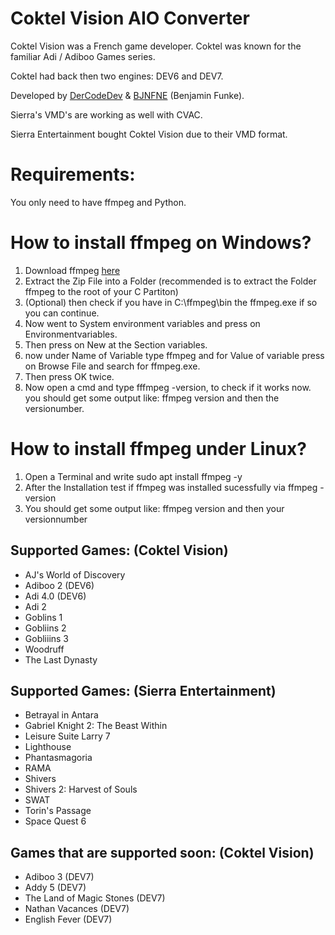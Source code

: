 # Coktel Vision AIO Converter
Coktel Vision was a French game developer. Coktel was known for the familiar Adi / Adiboo Games series.

Coktel had back then two engines: DEV6 and DEV7.

Developed by [DerCodeDev](https://samir24.de/en) & [BJNFNE](https://wiki.scummvm.org/index.php?title=User:BJNFNE) (Benjamin Funke).

Sierra's VMD's are working as well with CVAC.

Sierra Entertainment bought Coktel Vision due to their VMD format.


# Requirements:
You only need to have ffmpeg and Python.
# How to install ffmpeg on Windows?
1. Download ffmpeg [here](https://www.gyan.dev/ffmpeg/builds/)
2. Extract the Zip File into a Folder (recommended is to extract the Folder ffmpeg to the root of your C Partiton)
3. (Optional) then check if you have in C:\ffmpeg\bin the ffmpeg.exe if so you can continue.
4. Now went to System environment variables and press on Environmentvariables.
5. Then press on New at the Section variables.
6. now under Name of Variable type ffmpeg and for Value of variable press on Browse File and search for ffmpeg.exe.
7. Then press OK twice.
8. Now open a cmd and type fffmpeg -version, to check if it works now. you should get some output like: ffmpeg version and then the versionumber.

# How to install ffmpeg under Linux?
1. Open a Terminal and write sudo apt install ffmpeg -y
2. After the Installation test if ffmpeg was installed sucessfully via ffmpeg -version
3. You should get some output like: ffmpeg version and then your versionnumber

## Supported Games: (Coktel Vision)
- AJ's World of Discovery
- Adiboo 2 (DEV6)
- Adi 4.0 (DEV6)
- Adi 2
- Goblins 1
- Gobliins 2
- Gobliiins 3
- Woodruff
- The Last Dynasty

## Supported Games: (Sierra Entertainment)
- Betrayal in Antara
- Gabriel Knight 2: The Beast Within
- Leisure Suite Larry 7
- Lighthouse
- Phantasmagoria
- RAMA
- Shivers
- Shivers 2: Harvest of Souls
- SWAT
- Torin's Passage
- Space Quest 6

## Games that are supported soon: (Coktel Vision)
- Adiboo 3 (DEV7)
- Addy 5 (DEV7)
- The Land of Magic Stones (DEV7)
- Nathan Vacances (DEV7)
- English Fever (DEV7)
